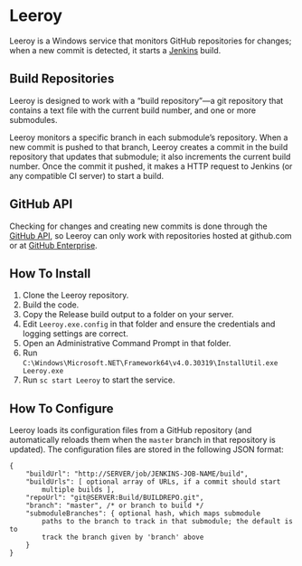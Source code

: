 # Leeroy

Leeroy is a Windows service that monitors GitHub repositories for changes;
when a new commit is detected, it starts a [Jenkins](http://jenkins-ci.org)
build.

## Build Repositories

Leeroy is designed to work with a &ldquo;build repository&rdquo;&mdash;a
git repository that contains a text file with the current build number,
and one or more submodules.

Leeroy monitors a specific branch in each submodule&rsquo;s repository.
When a new commit is pushed to that branch, Leeroy creates a commit in the
build repository that updates that submodule; it also increments the
current build number. Once the commit it pushed, it makes a HTTP request
to Jenkins (or any compatible CI server) to start a build.

## GitHub API

Checking for changes and creating new commits is done through the [GitHub
API](http://developer.github.com/v3/), so Leeroy can only work with
repositories hosted at github.com or at [GitHub Enterprise](https://enterprise.github.com/).

## How To Install

1. Clone the Leeroy repository.
2. Build the code.
3. Copy the Release build output to a folder on your server.
4. Edit `Leeroy.exe.config` in that folder and ensure the credentials and
   logging settings are correct.
5. Open an Administrative Command Prompt in that folder.
6. Run `C:\Windows\Microsoft.NET\Framework64\v4.0.30319\InstallUtil.exe
   Leeroy.exe`
7. Run `sc start Leeroy` to start the service.

## How To Configure

Leeroy loads its configuration files from a GitHub repository (and
automatically reloads them when the `master` branch in that repository is
updated). The configuration files are stored in the following JSON format:

```
{
    "buildUrl": "http://SERVER/job/JENKINS-JOB-NAME/build",
    "buildUrls": [ optional array of URLs, if a commit should start
        multiple builds ],
    "repoUrl": "git@SERVER:Build/BUILDREPO.git",
    "branch": "master", /* or branch to build */
    "submoduleBranches": { optional hash, which maps submodule
        paths to the branch to track in that submodule; the default is to
        track the branch given by 'branch' above
    }
}
```